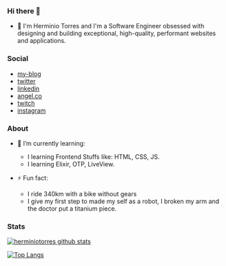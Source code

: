 ### Hi there 👋
- 🔭 I'm Herminio Torres and I'm a Software Engineer obsessed with designing and building exceptional, high-quality, performant websites and applications.

### Social
- [my-blog](https://herminiotorres.github.io)
- [twitter](https://twitter.com/herminiotorres)
- [linkedin](https://linkedin.com/in/herminiotorres)
- [angel.co](https://angel.co/u/herminiotorres)
- [twitch](https://twitch.tv/PipeReducer)
- [instagram](https://instagram.com/herminiotorres)

### About
- 🌱 I’m currently learning:
  - I learning Frontend Stuffs like: HTML, CSS, JS.
  - I learning Elixir, OTP, LiveView.
  
- ⚡ Fun fact:
  - I ride 340km with a bike without gears
  - I give my first step to made my self as a robot, I broken my arm and the doctor put a titanium piece. 
  
### Stats
[![herminiotorres github stats](https://github-readme-stats.vercel.app/api?username=herminiotorres&show_icons=true)](https://github.com/anuraghazra/github-readme-stats)

[![Top Langs](https://github-readme-stats.vercel.app/api/top-langs/?username=herminiotorres&layout=compact)](https://github.com/anuraghazra/github-readme-stats)
 

<!--
**herminiotorres/herminiotorres** is a ✨ _special_ ✨ repository because its `README.md` (this file) appears on your GitHub profile.

Here are some ideas to get you started:

- 🔭 I’m currently working on ...
- 🌱 I’m currently learning ...
- 👯 I’m looking to collaborate on ...
- 🤔 I’m looking for help with ...
- 💬 Ask me about ...
- 📫 How to reach me: ...
- 😄 Pronouns: ...
- ⚡ Fun fact: ...

-->

